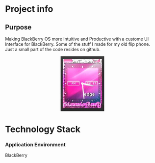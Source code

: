 # Project info

## Purpose
Making BlackBerry OS more Intuitive and Productive with a custome UI Interface for BlackBerry. 
Some of the stuff I made for my old flip phone. 
Just a small part of the code resides on github.  

<div align="center">
<img src="https://github.com/Sapphica/Blackberry-UI/blob/main/clock.JPG"> 
</div>

# Technology Stack

### Application Environment
BlackBerry
